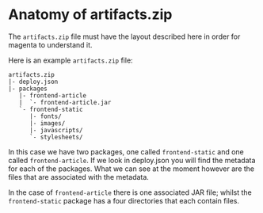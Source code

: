 <!--- prev:terminology next:deploy.json -->
Anatomy of artifacts.zip
========================

The `artifacts.zip` file must have the layout described
here in order for magenta to understand it.

Here is an example `artifacts.zip` file:

    artifacts.zip
    |- deploy.json
    |- packages
       |- frontend-article
       |  `- frontend-article.jar
       `- frontend-static
          |- fonts/
          |- images/
          |- javascripts/
          `- stylesheets/


In this case we have two packages, one called `frontend-static` and one called
`frontend-article`. If we look in deploy.json you will find the metadata for
each of the packages. What we can see at the moment however are the files
that are associated with the metadata.

In the case of `frontend-article` there is one associated JAR file; whilst the
`frontend-static` package has a four directories that each contain files.